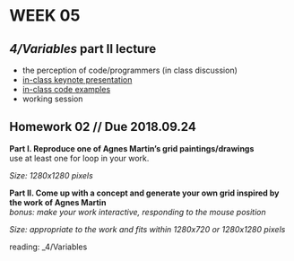# WEEK 05 

## _4/Variables_ part II lecture
- the perception of code/programmers (in class discussion)
- [in-class keynote presentation](https://github.com/johnbcarpenter/USC_IML288/blob/master/PDF/20180917_VARIABLESptII.pdf)
- [in-class code examples](https://github.com/johnbcarpenter/USC_IML288/tree/master/CODE/WEEK05)
- working session

## Homework 02 // Due 2018.09.24
**Part I. Reproduce one of Agnes Martin’s grid paintings/drawings**  
use at least one for loop in your work.    
  
_Size: 1280x1280 pixels_  

**Part II. Come up with a concept and generate your own grid inspired by the work of Agnes Martin**  
_bonus: make your work interactive, responding to the mouse position_

_Size: appropriate to the work and fits within 1280x720 or 1280x1280 pixels_  

reading: _4/Variables 
